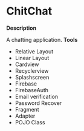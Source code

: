 # ChitChat

**Description**

A chatting application.
**Tools**

- Relative Layout
- Linear Layout
- Cardview
- Recyclerview
- Splashscreen
- Firebase
- FirebaseAuth
- Email verification
- Password Recover
- Fragment
- Adapter
- POJO Class

